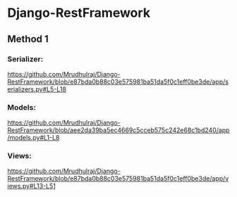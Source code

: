 # Django-RestFramework

## Method 1
### Serializer:
https://github.com/Mrudhulraj/Django-RestFramework/blob/e87bda0b88c03e575981ba51da5f0c1eff0be3de/app/serializers.py#L5-L18
### Models:
https://github.com/Mrudhulraj/Django-RestFramework/blob/aee2da39ba5ec4669c5cceb575c242e68c1bd240/app/models.py#L1-L8
### Views:
https://github.com/Mrudhulraj/Django-RestFramework/blob/e87bda0b88c03e575981ba51da5f0c1eff0be3de/app/views.py#L13-L51
